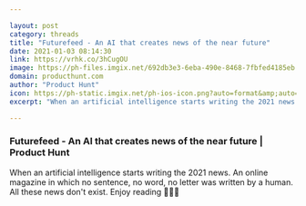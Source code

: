 ```yaml
---

layout: post
category: threads
title: "Futurefeed - An AI that creates news of the near future"
date: 2021-01-03 08:14:30
link: https://vrhk.co/3hCugOU
image: https://ph-files.imgix.net/692db3e3-6eba-490e-8468-7fbfed4185eb.png?auto=format&fit=crop&frame=1&h=512&w=1024
domain: producthunt.com
author: "Product Hunt"
icon: https://ph-static.imgix.net/ph-ios-icon.png?auto=format&amp;auto=compress
excerpt: "When an artificial intelligence starts writing the 2021 news. An online magazine in which no sentence, no word, no letter was written by a human. All these news don't exist. Enjoy reading :man_dancing::man_dancing::man_dancing:"

---
```


### Futurefeed - An AI that creates news of the near future | Product Hunt

When an artificial intelligence starts writing the 2021 news. An online magazine in which no sentence, no word, no letter was written by a human. All these news don't exist. Enjoy reading :man_dancing::man_dancing::man_dancing:
